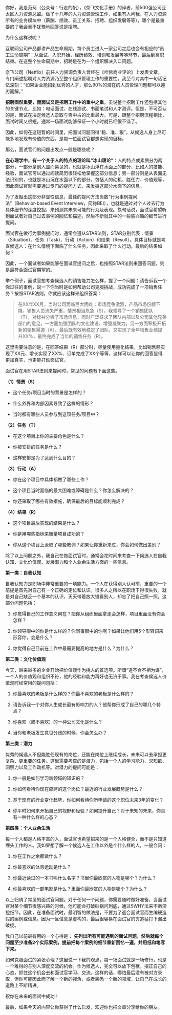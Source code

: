 你好，我是范珂（公众号：行走的帆），《奈飞文化手册》的译者，前500强公司亚太区人力资源总监。做了十几年的人力资源管理工作，如果有人问我，在人力资源所有的业务模块中（薪酬、绩效、员工关系、招聘、组织发展等等），哪个是最重要的？我会毫不犹豫地回答说是招聘。

为什么这样说呢？

互联网公司产品都讲产品生命周期，每个员工进入一家公司之后也会有相应的“员工生命周期”：从面试、入职开始，经历绩效、培训和发展等等环节，最后到离职结束。在这整个生命周期中，招聘是在为一个组织解决入口问题。

奈飞公司（Netflix）前任人力资源负责人曾经在《哈佛商业评论》上发表文章，专门阐述招聘对人力资源乃至整个组织管理工作的重要性。我至今对其中一句话记忆深刻：“如果企业能招到优秀的人才，那么90%的潜在的人员管理问题都可以迎刃而解。”

**招聘固然重要，而面试又是招聘工作中的重中之重**。虽说整个招聘工作还包括其他的关键节点，比如：电话面试、在线测试、书面笔试和人才测评。但是，不可否认的是，面试在决定候选人录取与否中占的比重最大。可是，跟整个招聘流程相比，面试时间又很短，通常一场面试能够保证一个小时就已经很不错了。

因此，如何在这短暂的时间里，把面试问题问得“稳、准、狠”，从候选人身上尽可能多地发现有价值的东西，是每一位面试官都想实现的目标。

那么，面试官们的问题出发点一般是哪些呢？

**在心理学中，有一个关于人的特点的理论叫“冰山理论”**：人的特点或素质分为两部分，一部分是别人显而易见的，也就是冰山浮在水面上的部分，比如人的技能、经验，面试官可以通过阅读简历很轻松地掌握这部分信息；另一部分则是从表面无法识别的，也就是冰山沉在水面以下的部分，包括人的动机、胜任力、价值观等，因此面试官就需要通过专门的提问方式，来发掘这部分水面下的信息。

为了发掘出这部分非显性信息，最佳的提问方法当数“行为事例提问法”（Behavior-based Event Interview，简称BEI），也就是通过对个人过去行为具体细节的深度挖掘，来预测其未来可能的行为及表现。换句话说，面试官希望听到面试者对自己过去事例的回忆和描述，然后不断就其中的一些感兴趣的细节进行提问。

面试官在做行为事例提问时，通常会遵从STAR法则，STAR分别代表：情景（Situation）、任务（Task）、行动（Action）和结果（Result）。具体目标就是考查候选人：在什么情境下面临了什么任务，因此采取了什么行动，最后的结果如何？

因此，一个面试者如果能够在面试官提问之后，也按照STAR法则来回答问题，则是最符合面试官期望的。

举个例子，面试官想考查候选人的销售能力怎么样，提了一个问题：请告诉我一个你过往的事例，说一下你当时是如何帮助公司克服挑战，成功完成了一项销售任务？按照STAR法则，你就应该这样来组织答案：

> 在XX年XX月，当时公司面临巨大困难：市场竞争激烈，产品市场份额下降，销售人员流失严重，情景相当危急（S）。我领导了一个销售团队（T），对标并分析了市场信息，同时广泛征求了团队内部以及公司其他兄弟部门的意见，一方面加强团队的文化建设、增强凝聚力，另一方面积极开拓新的销售渠道（A）。最后既有效地稳定了团队，又实现了全年销售业绩提升XX%，最终完成了当年的销售任务（R）。

这里需要注意的是，在回答结果（R）部分时，尽量使用量化结果，比如销售额实现了XX元、增长实现了XX%、订单完成了XX个等等，这样可以让你的回答显得更加真实，也更能打动面试官。

面试官在用STAR法则来提问时，常见的问题有下面这些。

**（1）情景（S）**

- 这个任务/项目当时的背景是怎样的？

- 什么外界和内部因素导致了这样的情形？

- 当时都有哪些人员参与到这项任务/项目中？


**（2）任务（T）**

- 在这个项目上你的主要角色是什么？

- 你被安排的任务是什么？

- 这样安排是为了达到什么目的？


**（3）行动（A）**

- 你在这个项目中具体都做了哪些工作？

- 这个项目当时面临的最大困难或障碍是什么？你怎么解决的？

- 你还采取了哪些有效措施，确保最后的目标能顺利完成？


**（4）结果（R）**

- 这个项目最后实现的结果是什么？

- 你是用哪些指标来衡量项目成功的？

- 你从这个项目上汲取了哪些教训？如果让你重新来过，你会如何做出差别？


除了以上问题之外，我自己在做面试官时，通常会花时间来考查一下候选人在自我认知、文化价值观、发展潜力和个人业余生活方面的一些信息。

**第一类：自我认知**

自我认知力是职场中非常重要的一项能力。一个人在获得别人认可前，重要的一个前提是首先对自己有一个正确的定位和认识。很多人之所以在职场干得很失败，就是对自己缺乏一个基本的认识，天天带着放大镜看别人，却忘了把自己照一照。这部分问题包括：

1. 你觉得自己的工作意义何在？把你从组织里面拿走会怎样，项目里面没有你会怎样？

2. 你领导眼中的你是什么样的？你同事眼中的你呢？如果让他们用5个形容词来形容你，会是什么？

3. 你觉得自己目前在工作中最需要提高的地方是什么？为什么？


**第二类：文化价值观**

今天，越来越多的企业开始把价值观作为挑人的首选项。所谓“道不合不相为谋”，一个人的价值观和组织不符，他的经验和能力再好也无济于事。我在考查候选人价值观时经常用的提问包括：

1. 你最喜欢的老板是什么样的？你最不喜欢的老板是什么样的？

2. 请告诉我一个对你人生成长最有影响力的人？他帮你形成了自己的哪几个特点？

3. 你喜欢（或不喜欢）的一种公司文化是什么？

4. 当你和老板发生意见分歧的时候，你会怎么办？


**第三类：潜力**

优秀的候选人不但能胜任现有的岗位，还能在岗位上继续成长，未来可以去承担更复杂、更重要的任务。这里需要考查的是潜力，包括一个人的学习能力、求知欲、洞察力以及工作动机等。对潜力的提问可能是：

1. 你一般是如何学习新领域的知识的？

2. 你如何看待你现在应聘的这个岗位？最近的行业发展趋势是什么？

3. 基于现有的行业变化趋势，你如何看待你所申请的这个职位未来3年的变化？

4. 你平时如何来开拓自己的视野和经验？如何提升自己？对于未知的未来，你具有一种什么样的心态？


**第四类：个人业余生活**

每一个人都是人格丰富的人，面试官也希望招来的是一个人格健全，而不是只知道埋头工作的人。我如果想了解一个候选人在工作以外是个什么样的人，一般会问：

1. 你在工作之余都做什么？

2. 你最喜欢的体育运动是什么？

3. 你最近读过的一本书叫什么名字？书里你最欣赏的人物是哪个？为什么？

4. 你最喜欢的一部电影是什么？里面你最欣赏的人物是哪个？为什么？


以上归纳了常见的面试官问题。对于任何一个问题，你需要随时做好准备，当面试官对某个细节很感兴趣的时候，他可能会打破砂锅问到底，通过5WHY法来不断深挖细节。因此，在准备面试时，最明智的做法是，不要为了迎合面试官而生编硬造假的案例或信息。因为一旦信息是虚构的，最后很容易在面试官的穷追猛打下漏出破绽。

我自己以前最有用的一个心得是： **先列出所有可能遇到的面试问题，然后就每个问题至少准备2个实际案例，提前把每个案例的细节重新回忆一遍，并用纸和笔写下来。**

如何克服面试的紧张心理？这里说一下我的观点，每一场面试就是一场修行，也是一个难得的与别人深度交流的机会。作为候选人，完全可以放下包袱，摆正自己的心态，抓住这个机会去和面试官学习、交流。这样的话，哪怕最后没有被对方录取，但你可能因此而了解一个新的视角，或者熟悉一个新的领域，让自己在成长的道路上不断精进。

祝你在未来的面试中成功！

最后，如果今天的内容让你获得了什么启发，欢迎你也把文章分享给你的朋友。